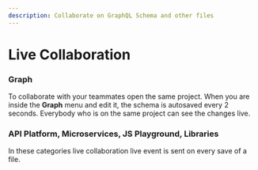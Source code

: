 ```yaml
---
description: Collaborate on GraphQL Schema and other files
---
```


# Live Collaboration

### Graph

To collaborate with your teammates open the same project.  When you are inside the **Graph** menu and edit it, the schema is autosaved every 2 seconds. Everybody who is on the same project can see the changes live.

### API Platform, Microservices, JS Playground, Libraries

In these categories live collaboration live event is sent on every save of a file.

